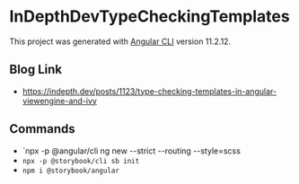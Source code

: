 # InDepthDevTypeCheckingTemplates

This project was generated with [Angular CLI](https://github.com/angular/angular-cli) version 11.2.12.

## Blog Link

- https://indepth.dev/posts/1123/type-checking-templates-in-angular-viewengine-and-ivy

## Commands

- `npx -p @angular/cli ng new <proj-name> --strict --routing --style=scss
- `npx -p @storybook/cli sb init`
- `npm i @storybook/angular`
